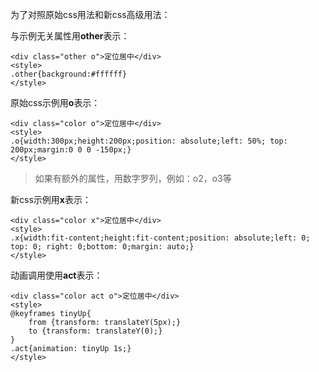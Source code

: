 为了对照原始css用法和新css高级用法：

与示例无关属性用**other**表示：

~~~
<div class="other o">定位居中</div>
<style>
.other{background:#ffffff}
</style>
~~~

原始css示例用**o**表示：

~~~
<div class="color o">定位居中</div>
<style>
.o{width:300px;height:200px;position: absolute;left: 50%; top: 200px;margin:0 0 0 -150px;}
</style>
~~~
>如果有额外的属性，用数字罗列，例如：o2，o3等

新css示例用**x**表示：
~~~
<div class="color x">定位居中</div>
<style>
.x{width:fit-content;height:fit-content;position: absolute;left: 0; top: 0; right: 0;bottom: 0;margin: auto;}
</style>
~~~

动画调用使用**act**表示：
~~~
<div class="color act o">定位居中</div>
<style>
@keyframes tinyUp{
	from {transform: translateY(5px);}
	to {transform: translateY(0);}
}
.act{animation: tinyUp 1s;}
</style>
~~~

